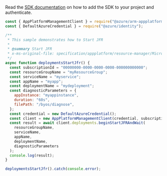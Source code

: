 Read the [SDK documentation](https://github.com/Azure/azure-sdk-for-js/blob/%40azure%2Farm-appplatform_2.0.0/sdk/appplatform/arm-appplatform/README.md) on how to add the SDK to your project and authenticate.

```javascript
const { AppPlatformManagementClient } = require("@azure/arm-appplatform");
const { DefaultAzureCredential } = require("@azure/identity");

/**
 * This sample demonstrates how to Start JFR
 *
 * @summary Start JFR
 * x-ms-original-file: specification/appplatform/resource-manager/Microsoft.AppPlatform/stable/2022-04-01/examples/Deployments_StartJFR.json
 */
async function deploymentsStartJfr() {
  const subscriptionId = "00000000-0000-0000-0000-000000000000";
  const resourceGroupName = "myResourceGroup";
  const serviceName = "myservice";
  const appName = "myapp";
  const deploymentName = "mydeployment";
  const diagnosticParameters = {
    appInstance: "myappinstance",
    duration: "60s",
    filePath: "/byos/diagnose",
  };
  const credential = new DefaultAzureCredential();
  const client = new AppPlatformManagementClient(credential, subscriptionId);
  const result = await client.deployments.beginStartJFRAndWait(
    resourceGroupName,
    serviceName,
    appName,
    deploymentName,
    diagnosticParameters
  );
  console.log(result);
}

deploymentsStartJfr().catch(console.error);
```
